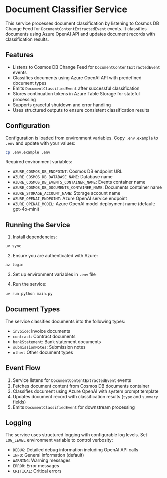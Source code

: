 # Document Classifier Service

This service processes document classification by listening to Cosmos DB Change Feed for `DocumentContentExtractedEvent` events. It classifies documents using Azure OpenAI API and updates document records with classification results.

## Features

- Listens to Cosmos DB Change Feed for `DocumentContentExtractedEvent` events
- Classifies documents using Azure OpenAI API with predefined document types
- Emits `DocumentClassifiedEvent` after successful classification
- Stores continuation tokens in Azure Table Storage for stateful processing
- Supports graceful shutdown and error handling
- Uses structured outputs to ensure consistent classification results

## Configuration

Configuration is loaded from environment variables. Copy `.env.example` to `.env` and update with your values:

```bash
cp .env.example .env
```

Required environment variables:
- `AZURE_COSMOS_DB_ENDPOINT`: Cosmos DB endpoint URL
- `AZURE_COSMOS_DB_DATABASE_NAME`: Database name
- `AZURE_COSMOS_DB_EVENTS_CONTAINER_NAME`: Events container name
- `AZURE_COSMOS_DB_DOCUMENTS_CONTAINER_NAME`: Documents container name
- `AZURE_STORAGE_ACCOUNT_NAME`: Storage account name
- `AZURE_OPENAI_ENDPOINT`: Azure OpenAI service endpoint
- `AZURE_OPENAI_MODEL`: Azure OpenAI model deployment name (default: gpt-4o-mini)

## Running the Service

1. Install dependencies:
```bash
uv sync
```

2. Ensure you are authenticated with Azure:
```bash
az login
```

3. Set up environment variables in `.env` file

4. Run the service:
```bash
uv run python main.py
```

## Document Types

The service classifies documents into the following types:
- `invoice`: Invoice documents  
- `contract`: Contract documents
- `bankStatement`: Bank statement documents
- `submissionNotes`: Submission notes
- `other`: Other document types

## Event Flow

1. Service listens for `DocumentContentExtractedEvent` events
2. Fetches document content from Cosmos DB documents container
3. Classifies document using Azure OpenAI with system prompt template
4. Updates document record with classification results (`type` and `summary` fields)
5. Emits `DocumentClassifiedEvent` for downstream processing

## Logging

The service uses structured logging with configurable log levels. Set `LOG_LEVEL` environment variable to control verbosity:
- `DEBUG`: Detailed debug information including OpenAI API calls
- `INFO`: General information (default)
- `WARNING`: Warning messages
- `ERROR`: Error messages
- `CRITICAL`: Critical errors